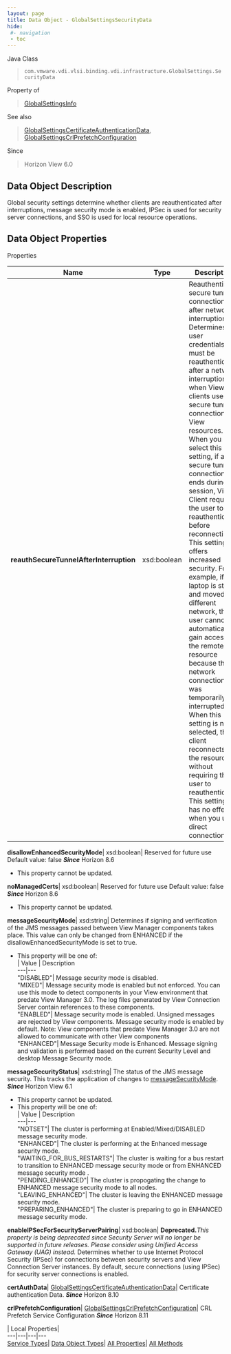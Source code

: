 ```yaml
---
layout: page
title: Data Object - GlobalSettingsSecurityData
hide:
 #- navigation
 - toc
---
```






Java Class  
> `com.vmware.vdi.vlsi.binding.vdi.infrastructure.GlobalSettings.SecurityData`

Property of  
> [GlobalSettingsInfo](vdi.infrastructure.GlobalSettings.GlobalSettingsInfo.md#field_detail)

See also  
> [GlobalSettingsCertificateAuthenticationData](vdi.infrastructure.GlobalSettings.CertificateAuthenticationData.md), [GlobalSettingsCrlPrefetchConfiguration](vdi.infrastructure.GlobalSettings.CrlPrefetchConfiguration.md)

Since  
> Horizon View 6.0


## Data Object Description 

Global security settings determine whether clients are reauthenticated after interruptions, message security mode is enabled, IPSec is used for security server connections, and SSO is used for local resource operations. 

## Data Object Properties

Properties

Name |  Type |  Description   
---|---|---  
**reauthSecureTunnelAfterInterruption**|  xsd:boolean|  Reauthenticate secure tunnel connections after network interruption Determines if user credentials must be reauthenticated after a network interruption when View clients use secure tunnel connections to View resources. When you select this setting, if a secure tunnel connection ends during a session, View Client requires the user to reauthenticate before reconnecting. This setting offers increased security. For example, if a laptop is stolen and moved to a different network, the user cannot automatically gain access to the remote resource because the network connection was temporarily interrupted. When this setting is not selected, the client reconnects to the resource without requiring the user to reauthenticate. This setting has no effect when you use direct connection.   
  
**disallowEnhancedSecurityMode**|  xsd:boolean|  Reserved for future use Default value: false  **_Since_** Horizon 8.6  


 * This property cannot be updated.

  
**noManagedCerts**|  xsd:boolean|  Reserved for future use Default value: false  **_Since_** Horizon 8.6  


 * This property cannot be updated.

  
**messageSecurityMode**|  xsd:string|  Determines if signing and verification of the JMS messages passed between View Manager components takes place. This value can only be changed from ENHANCED if the disallowEnhancedSecurityMode is set to true.   


  * This property will be one of:  
|  Value |  Description   
---|---  
"DISABLED"| Message security mode is disabled.  
"MIXED"| Message security mode is enabled but not enforced. You can use this mode to detect components in your View environment that predate View Manager 3.0. The log files generated by View Connection Server contain references to these components.  
"ENABLED"| Message security mode is enabled. Unsigned messages are rejected by View components. Message security mode is enabled by default. Note: View components that predate View Manager 3.0 are not allowed to communicate with other View components  
"ENHANCED"| Message Security mode is Enhanced. Message signing and validation is performed based on the current Security Level and desktop Message Security mode.  

  
**messageSecurityStatus**|  xsd:string|  The status of the JMS message security. This tracks the application of changes to [messageSecurityMode](vdi.infrastructure.GlobalSettings.SecurityData.md#messageSecurityMode).  **_Since_** Horizon View 6.1  


 * This property cannot be updated.
  * This property will be one of:  
|  Value |  Description   
---|---  
"NOTSET"| The cluster is performing at Enabled/Mixed/DISABLED message security mode.  
"ENHANCED"| The cluster is performing at the Enhanced message security mode.  
"WAITING_FOR_BUS_RESTARTS"| The cluster is waiting for a bus restart to transition to ENHANCED message security mode or from ENHANCED message security mode .  
"PENDING_ENHANCED"| The cluster is propogating the change to ENHANCED message security mode to all nodes.  
"LEAVING_ENHANCED"| The cluster is leaving the ENHANCED message security mode.  
"PREPARING_ENHANCED"| The cluster is preparing to go in ENHANCED message security mode.  

  
**enableIPSecForSecurityServerPairing**|  xsd:boolean| **Deprecated.**_This property is being deprecated since Security Server will no longer be supported in future releases. Please consider using Unified Access Gateway (UAG) instead._ Determines whether to use Internet Protocol Security (IPSec) for connections between security servers and View Connection Server instances. By default, secure connections (using IPSec) for security server connections is enabled.   
  
**certAuthData**| [GlobalSettingsCertificateAuthenticationData](vdi.infrastructure.GlobalSettings.CertificateAuthenticationData.md)|  Certificate authentication Data.  **_Since_** Horizon 8.10  
  
**crlPrefetchConfiguration**| [GlobalSettingsCrlPrefetchConfiguration](vdi.infrastructure.GlobalSettings.CrlPrefetchConfiguration.md)|  CRL Prefetch Service Configuration  **_Since_** Horizon 8.11  
  
  
  
 | Local Properties|   
---|---|---|---  
[Service Types](index-mo_types.md)| [Data Object Types](index-do_types.md)| [All Properties](index-properties.md)| [All Methods](index-methods.md)  
  
  

